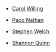 
* [Carol Willing](#steam-workshops-with-binder-and-jupyterhub)

* [Paco Nathan](#human-in-the-loop-with-jupyter-notebooks)

* [Stephen Welch](#just-how-hard-is-it-to-drive-a-car-with-a-camera?)

* [Shannon Quinn](#reproducible-segmentation-of-not-quite-objects-in-jupyter-notebooks)